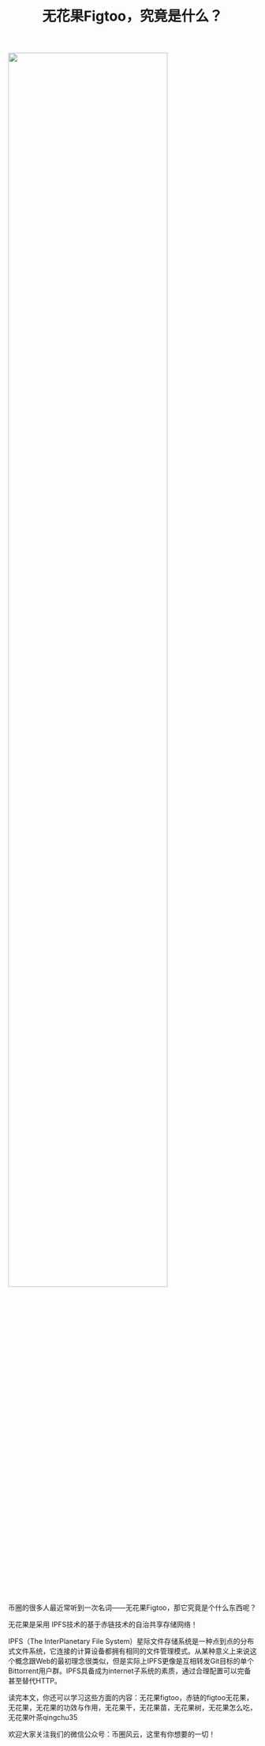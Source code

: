 ﻿---
layout: post
title: "无花果Figtoo，究竟是什么？"
description: "无花果Figtoo，究竟是什么？无花果figtoo，赤链的figtoo无花果，无花果，无花果的功效与作用，无花果干，无花果苗，无花果树，无花果怎么吃，无花果叶茶qingchu35"
tags: [无花果Figtoo,区块链,tkc,买币网]
categories: [币圈风云,TKC]
---
<img src="http://www.figtoo.com/img/logo.png" width="80%"/>

币圈的很多人最近常听到一次名词——无花果Figtoo，那它究竟是个什么东西呢？

无花果是采用 IPFS技术的基于赤链技术的自治共享存储网络！

 IPFS（The InterPlanetary File System）星际文件存储系统是一种点到点的分布式文件系统，它连接的计算设备都拥有相同的文件管理模式。从某种意义上来说这个概念跟Web的最初理念很类似，但是实际上IPFS更像是互相转发Git目标的单个Bittorrent用户群。IPFS具备成为internet子系统的素质，通过合理配置可以完备甚至替代HTTP。

读完本文，你还可以学习这些方面的内容：无花果figtoo，赤链的figtoo无花果，无花果，无花果的功效与作用，无花果干，无花果苗，无花果树，无花果怎么吃，无花果叶茶qingchu35


欢迎大家关注我们的微信公众号：币圈风云，这里有你想要的一切！